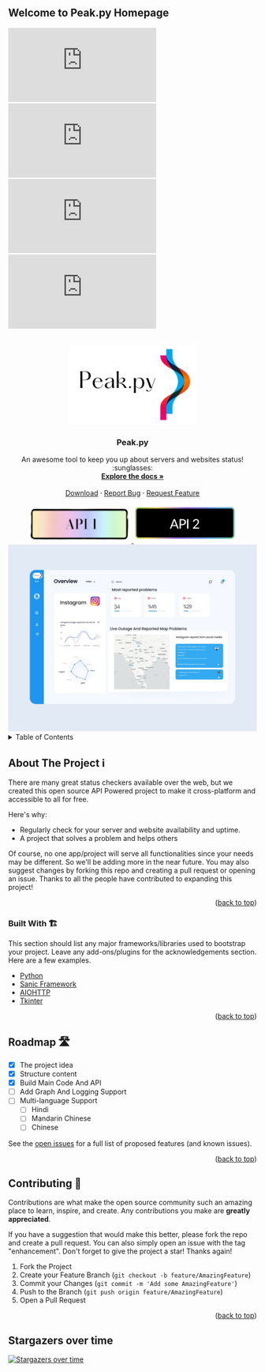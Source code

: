 ## Welcome to Peak.py Homepage

<div id="top" align="center"></div>

[![Contributors][contributors-shield]][contributors-url]
[![Forks][forks-shield]][forks-url]
[![Stargazers][stars-shield]][stars-url]
[![Issues][issues-shield]][issues-url]
<!-- PROJECT LOGO -->
<br />
<div align="center">
  <a href="https://github.com/PyQuad/peak.py">
    <img src="https://raw.githubusercontent.com/PyQuad/peak.py/main/assets/banner.png" alt="Logo" width="260" height="160">
  </a>

  <h3 align="center">Peak.py</h3>

  <p align="center">
    An awesome tool to keep you up about servers and websites status! :sunglasses:
    <br />
    <a href="https://github.com/PyQuad/peak.py"><strong>Explore the docs »</strong></a>
    <br />
    <br />
    <a href="https://github.com/PyQuad/peak.py">Download</a>
    ·
    <a href="https://github.com/PyQuad/peak.py">Report Bug</a>
    ·
    <a href="https://github.com/PyQuad/peak.py">Request Feature</a>

  </p>
</div>

<div align="center">
  <a href="https://peakpy.herokuapp.com">
    <img src="https://github.com/PyQuad/peak.py/blob/main/assets/bt2.png" width="211", height="77" alt="API 1">
  </a> 

  <a href="https://pyquad-peak-api.herokuapp.com">
    <img src="https://raw.githubusercontent.com/PyQuad/peak.py/main/assets/bt4.png" alt="API 2">
  </a> 
</div>



<div align="center">
  <a href="https://github.com/PyQuad/peak.py">
    <img src="https://raw.githubusercontent.com/PyQuad/peak.py/main/assets/peakuiexample.jpeg" alt="Logo">
  </a> 
</div>



<!-- TABLE OF CONTENTS -->
<details>
  <summary>Table of Contents</summary>
  <ol>
    <li>
      <a href="#about-the-project">About The Project</a>
      <ul>
        <li><a href="#built-with">Built With</a></li>
      </ul>
    </li>
    <li>
      <a href="#getting-started">Getting Started</a>
      <ul>
        <li><a href="#prerequisites">Prerequisites</a></li>
        <li><a href="#installation">Installation</a></li>
      </ul>
    </li>
    <li><a href="#usage">Usage</a></li>
    <li><a href="#roadmap">Roadmap</a></li>
    <li><a href="#contributing">Contributing</a></li>
    <li><a href="#license">License</a></li>
    <li><a href="#contact">Contact</a></li>
    <li><a href="#acknowledgments">Acknowledgments</a></li>
  </ol>
</details>



<!-- ABOUT THE PROJECT -->
## About The Project :information_source:

<!--[![Product Name Screen Shot][product-screenshot]](https://google.com)-->

There are many great status checkers available over the web, but we created this open source API Powered project to make it cross-platform and accessible to all for free.

Here's why:
* Regularly check for your server and website availability and uptime.
* A project that solves a problem and helps others

Of course, no one app/project will serve all functionalities since your needs may be different. So we'll be adding more in the near future. You may also suggest changes by forking this repo and creating a pull request or opening an issue. Thanks to all the people have contributed to expanding this project!


<p align="right">(<a href="#top">back to top</a>)</p>



### Built With 🏗️

This section should list any major frameworks/libraries used to bootstrap your project. Leave any add-ons/plugins for the acknowledgements section. Here are a few examples.

* [Python](https://python.org/)
* [Sanic Framework](https://sanic.dev/en/)
* [AIOHTTP](https://docs.aiohttp.org/en/stable/)
* [Tkinter](https://docs.python.org/3/library/tkinter.html)

<p align="right">(<a href="#top">back to top</a>)</p>



<!--- GETTING STARTED
## Getting Started 

This is an example of how you may give instructions on setting up your project locally.
To get a local copy up and running follow these simple example steps.

### Prerequisites

This is an example of how to list things you need to use the software and how to install them.
* npm
  ```sh
  npm install npm@latest -g
  ```

### Installation

_Below is an example of how you can instruct your audience on installing and setting up your app. This template doesn't rely on any external dependencies or services._

1. Get a free API Key at [https://example.com](https://example.com)
2. Clone the repo
   ```sh
   git clone https://github.com/your_username_/Project-Name.git
   ```
3. Install NPM packages
   ```sh
   npm install
   ```
4. Enter your API in `config.js`
   ```js
   const API_KEY = 'ENTER YOUR API';
   ```

<p align="right">(<a href="#top">back to top</a>)</p>



 USAGE EXAMPLES
## Usage

Use this space to show useful examples of how a project can be used. Additional screenshots, code examples and demos work well in this space. You may also link to more resources.

_For more examples, please refer to the [Documentation](https://example.com)_

<p align="right">(<a href="#top">back to top</a>)</p> --->



<!-- ROADMAP -->
## Roadmap 🛣️

- [x] The project idea
- [x] Structure content
- [x] Build Main Code And API
- [ ] Add Graph And Logging Support
- [ ] Multi-language Support
    - [ ] Hindi
    - [ ] Mandarin Chinese
    - [ ] Chinese

See the [open issues](https://github.com/PyQuad/Peak.py/issues) for a full list of proposed features (and known issues).

<p align="right">(<a href="#top">back to top</a>)</p>



<!-- CONTRIBUTING -->
## Contributing :raised_hands:

Contributions are what make the open source community such an amazing place to learn, inspire, and create. Any contributions you make are **greatly appreciated**.

If you have a suggestion that would make this better, please fork the repo and create a pull request. You can also simply open an issue with the tag "enhancement".
Don't forget to give the project a star! Thanks again!

1. Fork the Project
2. Create your Feature Branch (`git checkout -b feature/AmazingFeature`)
3. Commit your Changes (`git commit -m 'Add some AmazingFeature'`)
4. Push to the Branch (`git push origin feature/AmazingFeature`)
5. Open a Pull Request

<p align="right">(<a href="#top">back to top</a>)</p>



<!--LICENSE
## License

Distributed under the MIT License. See `LICENSE.txt` for more information.

<p align="right">(<a href="#top">back to top</a>)</p>



<!--- CONTACT
## Contact

Your Name - [@your_twitter](https://twitter.com/your_username) - email@example.com

Project Link: [https://github.com/PyQuad/peak.py](https://github.com/your_username/repo_name)

<p align="right">(<a href="#top">back to top</a>)</p> --->

## Stargazers over time

[![Stargazers over time](https://starchart.cc/PyQuad/peak.py.svg)](https://starchart.cc/PyQuad/peak.py)

<!-- MARKDOWN LINKS & IMAGES --
<!-- https://www.markdownguide.org/basic-syntax/#reference-style-links -->
[contributors-shield]: https://img.shields.io/github/contributors/PyQuad/peak.py?color=green&style=for-the-badge
[contributors-url]: https://github.com/PyQuad/peak.py/graphs/contributors
[forks-shield]: https://img.shields.io/github/forks/PyQuad/peak.py?style=for-the-badge
[forks-url]: https://github.com/PyQuad/peak.py/network/members
[stars-shield]: https://img.shields.io/github/stars/PyQuad/peak.py?color=yellow&style=for-the-badge
[stars-url]: https://github.com/PyQuad/peak.py/stargazers
[issues-shield]: https://img.shields.io/github/issues/PyQuad/peak.py?style=for-the-badge
[issues-url]: https://github.com/PyQuad/peak.pyissues
[linkedin-shield]: https://img.shields.io/badge/-LinkedIn-black.svg?style=for-the-badge&logo=linkedin&colorB=555
[linkedin-url]: https://linkedin.com/in/
[product-screenshot]: images/screenshot.png

